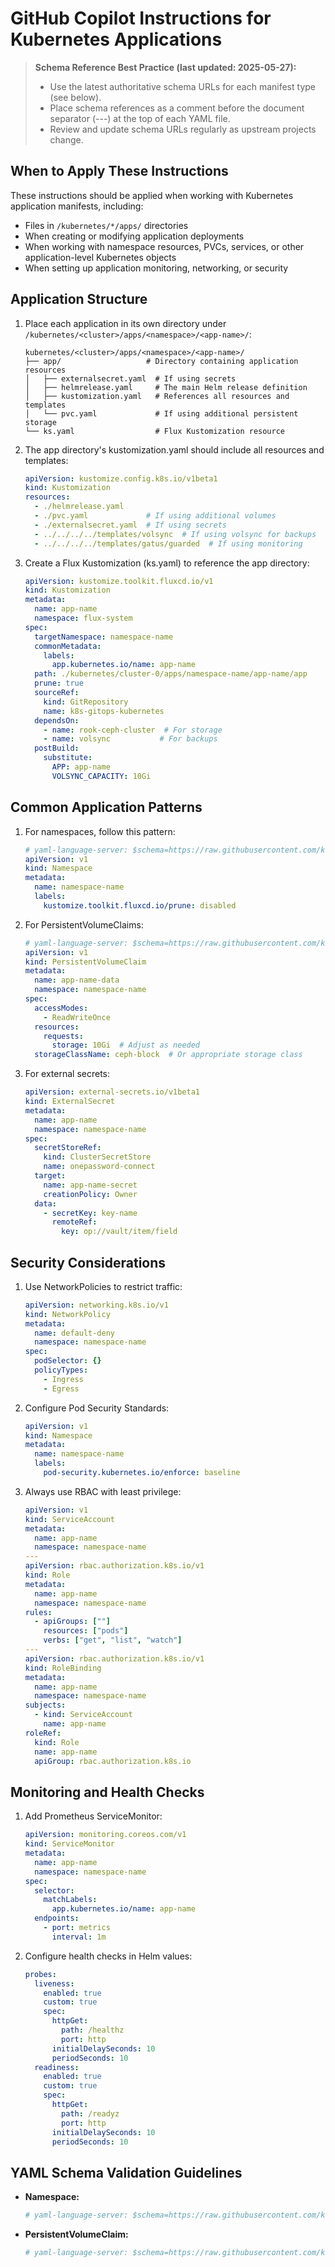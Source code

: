 # GitHub Copilot Instructions for Kubernetes Applications

> **Schema Reference Best Practice (last updated: 2025-05-27):**
> - Use the latest authoritative schema URLs for each manifest type (see below).
> - Place schema references as a comment before the document separator (---) at the top of each YAML file.
> - Review and update schema URLs regularly as upstream projects change.

## When to Apply These Instructions

These instructions should be applied when working with Kubernetes application manifests, including:
- Files in `/kubernetes/*/apps/` directories
- When creating or modifying application deployments
- When working with namespace resources, PVCs, services, or other application-level Kubernetes objects
- When setting up application monitoring, networking, or security

## Application Structure

1. Place each application in its own directory under `/kubernetes/<cluster>/apps/<namespace>/<app-name>/`:
   ```
   kubernetes/<cluster>/apps/<namespace>/<app-name>/
   ├── app/                   # Directory containing application resources
   │   ├── externalsecret.yaml  # If using secrets
   │   ├── helmrelease.yaml     # The main Helm release definition
   │   ├── kustomization.yaml   # References all resources and templates
   │   └── pvc.yaml             # If using additional persistent storage
   └── ks.yaml                  # Flux Kustomization resource
   ```

2. The app directory's kustomization.yaml should include all resources and templates:
   ```yaml
   apiVersion: kustomize.config.k8s.io/v1beta1
   kind: Kustomization
   resources:
     - ./helmrelease.yaml
     - ./pvc.yaml             # If using additional volumes
     - ./externalsecret.yaml  # If using secrets
     - ../../../../templates/volsync  # If using volsync for backups
     - ../../../../templates/gatus/guarded  # If using monitoring
   ```

3. Create a Flux Kustomization (ks.yaml) to reference the app directory:
   ```yaml
   apiVersion: kustomize.toolkit.fluxcd.io/v1
   kind: Kustomization
   metadata:
     name: app-name
     namespace: flux-system
   spec:
     targetNamespace: namespace-name
     commonMetadata:
       labels:
         app.kubernetes.io/name: app-name
     path: ./kubernetes/cluster-0/apps/namespace-name/app-name/app
     prune: true
     sourceRef:
       kind: GitRepository
       name: k8s-gitops-kubernetes
     dependsOn:
       - name: rook-ceph-cluster  # For storage
       - name: volsync           # For backups
     postBuild:
       substitute:
         APP: app-name
         VOLSYNC_CAPACITY: 10Gi
   ```

## Common Application Patterns

1. For namespaces, follow this pattern:
   ```yaml
   # yaml-language-server: $schema=https://raw.githubusercontent.com/kubernetes/api/master/core/v1/openapi-spec/swagger.json#/definitions/io.k8s.api.core.v1.Namespace
   apiVersion: v1
   kind: Namespace
   metadata:
     name: namespace-name
     labels:
       kustomize.toolkit.fluxcd.io/prune: disabled
   ```

2. For PersistentVolumeClaims:
   ```yaml
   # yaml-language-server: $schema=https://raw.githubusercontent.com/kubernetes/api/master/core/v1/openapi-spec/swagger.json#/definitions/io.k8s.api.core.v1.PersistentVolumeClaim
   apiVersion: v1
   kind: PersistentVolumeClaim
   metadata:
     name: app-name-data
     namespace: namespace-name
   spec:
     accessModes:
       - ReadWriteOnce
     resources:
       requests:
         storage: 10Gi  # Adjust as needed
     storageClassName: ceph-block  # Or appropriate storage class
   ```

3. For external secrets:
   ```yaml
   apiVersion: external-secrets.io/v1beta1
   kind: ExternalSecret
   metadata:
     name: app-name
     namespace: namespace-name
   spec:
     secretStoreRef:
       kind: ClusterSecretStore
       name: onepassword-connect
     target:
       name: app-name-secret
       creationPolicy: Owner
     data:
       - secretKey: key-name
         remoteRef:
           key: op://vault/item/field
   ```

## Security Considerations

1. Use NetworkPolicies to restrict traffic:
   ```yaml
   apiVersion: networking.k8s.io/v1
   kind: NetworkPolicy
   metadata:
     name: default-deny
     namespace: namespace-name
   spec:
     podSelector: {}
     policyTypes:
       - Ingress
       - Egress
   ```

2. Configure Pod Security Standards:
   ```yaml
   apiVersion: v1
   kind: Namespace
   metadata:
     name: namespace-name
     labels:
       pod-security.kubernetes.io/enforce: baseline
   ```

3. Always use RBAC with least privilege:
   ```yaml
   apiVersion: v1
   kind: ServiceAccount
   metadata:
     name: app-name
     namespace: namespace-name
   ---
   apiVersion: rbac.authorization.k8s.io/v1
   kind: Role
   metadata:
     name: app-name
     namespace: namespace-name
   rules:
     - apiGroups: [""]
       resources: ["pods"]
       verbs: ["get", "list", "watch"]
   ---
   apiVersion: rbac.authorization.k8s.io/v1
   kind: RoleBinding
   metadata:
     name: app-name
     namespace: namespace-name
   subjects:
     - kind: ServiceAccount
       name: app-name
   roleRef:
     kind: Role
     name: app-name
     apiGroup: rbac.authorization.k8s.io
   ```

## Monitoring and Health Checks

1. Add Prometheus ServiceMonitor:
   ```yaml
   apiVersion: monitoring.coreos.com/v1
   kind: ServiceMonitor
   metadata:
     name: app-name
     namespace: namespace-name
   spec:
     selector:
       matchLabels:
         app.kubernetes.io/name: app-name
     endpoints:
       - port: metrics
         interval: 1m
   ```

2. Configure health checks in Helm values:
   ```yaml
   probes:
     liveness:
       enabled: true
       custom: true
       spec:
         httpGet:
           path: /healthz
           port: http
         initialDelaySeconds: 10
         periodSeconds: 10
     readiness:
       enabled: true
       custom: true
       spec:
         httpGet:
           path: /readyz
           port: http
         initialDelaySeconds: 10
         periodSeconds: 10
   ```

## YAML Schema Validation Guidelines

- **Namespace:**
  ```yaml
  # yaml-language-server: $schema=https://raw.githubusercontent.com/kubernetes/api/master/core/v1/openapi-spec/swagger.json#/definitions/io.k8s.api.core.v1.Namespace
  ```
- **PersistentVolumeClaim:**
  ```yaml
  # yaml-language-server: $schema=https://raw.githubusercontent.com/kubernetes/api/master/core/v1/openapi-spec/swagger.json#/definitions/io.k8s.api.core.v1.PersistentVolumeClaim
  ```
